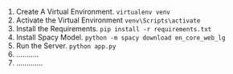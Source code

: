 1. Create A Virtual Environment. ```virtualenv venv```
2. Activate the Virtual Environment ```venv\Scripts\activate```
3. Install the Requirements. ```pip install -r requirements.txt```
4. Install Spacy Model. ```python -m spacy download en_core_web_lg```
5. Run the Server. ```python app.py```
6. ...........
7. .............